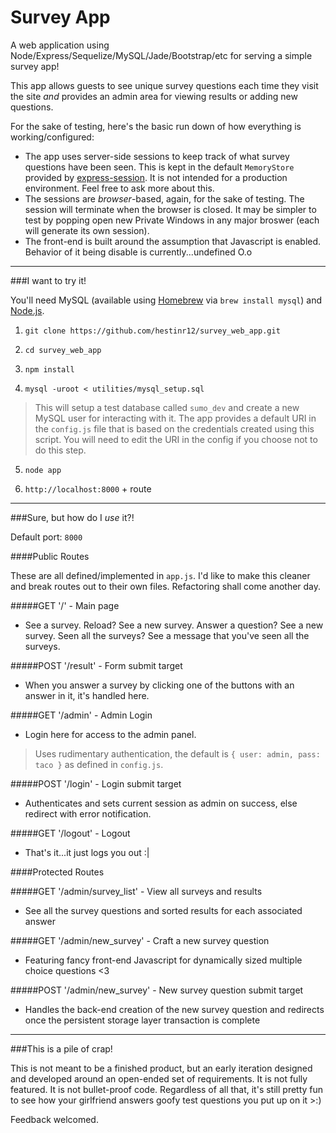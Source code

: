# Survey App
A web application using Node/Express/Sequelize/MySQL/Jade/Bootstrap/etc for serving a simple survey app!

This app allows guests to see unique survey questions each time they visit the site *and* provides an admin area for viewing results or adding new questions.

For the sake of testing, here's the basic run down of how everything is working/configured:
  * The app uses server-side sessions to keep track of what survey questions have been seen. This is kept in the default `MemoryStore` provided by [express-session](https://www.npmjs.com/package/express-session). It is not intended for a production environment. Feel free to ask more about this.
  * The sessions are *browser*-based, again, for the sake of testing. The session will terminate when the browser is closed. It may be simpler to test by popping open new Private Windows in any major broswer (each will generate its own session).
  * The front-end is built around the assumption that Javascript is enabled. Behavior of it being disable is currently...undefined O.o

---

###I want to try it!

You'll need MySQL (available using [Homebrew](http://brew.sh) via `brew install mysql`) and [Node.js](https://nodejs.org/en/download/).

1. `git clone https://github.com/hestinr12/survey_web_app.git`

2. `cd survey_web_app`

3. `npm install`

4. `mysql -uroot < utilities/mysql_setup.sql`
  > This will setup a test database called `sumo_dev` and create a new MySQL user for interacting with it. The app provides a default URI in the `config.js` file that is based on the credentials created using this script. You will need to edit the URI in the config if you choose not to do this step.

5. `node app`

6. `http://localhost:8000` + route

---

###Sure, but how do I *use* it?!


Default port: `8000`

####Public Routes

These are all defined/implemented in `app.js`. I'd like to make this cleaner and break routes out to their own files. Refactoring shall come another day.

#####GET '/' - Main page
  * See a survey. Reload? See a new survey. Answer a question? See a new survey. Seen all the surveys? See a message that you've seen all the surveys.

#####POST '/result' - Form submit target
  * When you answer a survey by clicking one of the buttons with an answer in it, it's handled here.

#####GET '/admin' - Admin Login
  * Login here for access to the admin panel.
  
  > Uses rudimentary authentication, the default is `{ user: admin, pass: taco }` as defined in `config.js`.
  
#####POST '/login' - Login submit target
  * Authenticates and sets current session as admin on success, else redirect with error notification.
  
#####GET '/logout' - Logout
  * That's it...it just logs you out :|
  
####Protected Routes

#####GET '/admin/survey_list' - View all surveys and results
  * See all the survey questions and sorted results for each associated answer
  
#####GET '/admin/new_survey' - Craft a new survey question
  * Featuring fancy front-end Javascript for dynamically sized multiple choice questions <3
  
#####POST '/admin/new_survey' - New survey question submit target
  * Handles the back-end creation of the new survey question and redirects once the persistent storage layer transaction is complete
  
  
---

###This is a pile of crap!

This is not meant to be a finished product, but an early iteration designed and developed around an open-ended set of requirements. It is not fully featured. It is not bullet-proof code. Regardless of all that, it's still pretty fun to see how your girlfriend answers goofy test questions you put up on it >:)

Feedback welcomed.
